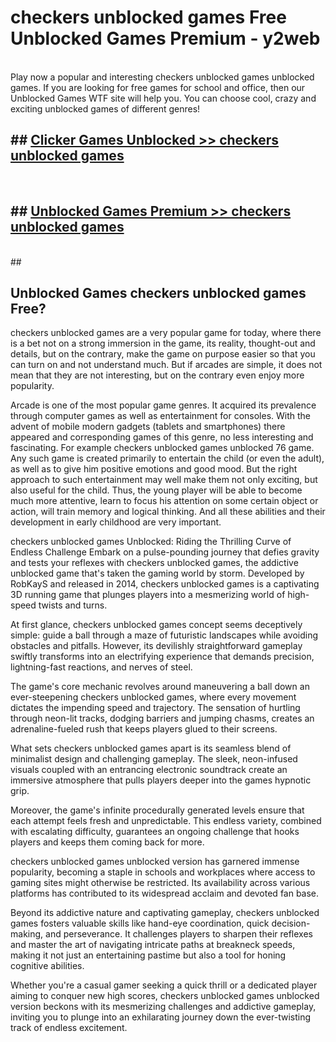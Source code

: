 # checkers unblocked games  Free Unblocked Games Premium - y2web <br>
<br>
Play now a popular and interesting checkers unblocked games unblocked games. If you are looking for free games for school and office, then our Unblocked Games WTF site will help you. You can choose cool, crazy and exciting unblocked games of different genres!


## ##  [Clicker Games Unblocked >> checkers unblocked games](http://freeplayer.one?title=checkers_unblocked_games&ref=UGames)
  <br>

##  ## [Unblocked Games Premium >> checkers unblocked games](http://freeplayer.one?title=checkers_unblocked_games&ref=UGames)
  <br>
  ##



## Unblocked Games checkers unblocked games Free?

checkers unblocked games are a very popular game for today, where there is a bet not on a strong immersion in the game, its reality, thought-out and details, but on the contrary, make the game on purpose easier so that you can turn on and not understand much. But if arcades are simple, it does not mean that they are not interesting, but on the contrary even enjoy more popularity.

Arcade is one of the most popular game genres. It acquired its prevalence through computer games as well as entertainment for consoles. With the advent of mobile modern gadgets (tablets and smartphones) there appeared and corresponding games of this genre, no less interesting and fascinating. For example checkers unblocked games unblocked 76 game. Any such game is created primarily to entertain the child (or even the adult), as well as to give him positive emotions and good mood. But the right approach to such entertainment may well make them not only exciting, but also useful for the child. Thus, the young player will be able to become much more attentive, learn to focus his attention on some certain object or action, will train memory and logical thinking. And all these abilities and their development in early childhood are very important.

checkers unblocked games Unblocked: Riding the Thrilling Curve of Endless Challenge
Embark on a pulse-pounding journey that defies gravity and tests your reflexes with checkers unblocked games, the addictive unblocked game that's taken the gaming world by storm. Developed by RobKayS and released in 2014, checkers unblocked games is a captivating 3D running game that plunges players into a mesmerizing world of high-speed twists and turns.

At first glance, checkers unblocked games concept seems deceptively simple: guide a ball through a maze of futuristic landscapes while avoiding obstacles and pitfalls. However, its devilishly straightforward gameplay swiftly transforms into an electrifying experience that demands precision, lightning-fast reactions, and nerves of steel.

The game's core mechanic revolves around maneuvering a ball down an ever-steepening checkers unblocked games, where every movement dictates the impending speed and trajectory. The sensation of hurtling through neon-lit tracks, dodging barriers and jumping chasms, creates an adrenaline-fueled rush that keeps players glued to their screens.

What sets checkers unblocked games apart is its seamless blend of minimalist design and challenging gameplay. The sleek, neon-infused visuals coupled with an entrancing electronic soundtrack create an immersive atmosphere that pulls players deeper into the games hypnotic grip.

Moreover, the game's infinite procedurally generated levels ensure that each attempt feels fresh and unpredictable. This endless variety, combined with escalating difficulty, guarantees an ongoing challenge that hooks players and keeps them coming back for more.

checkers unblocked games unblocked version has garnered immense popularity, becoming a staple in schools and workplaces where access to gaming sites might otherwise be restricted. Its availability across various platforms has contributed to its widespread acclaim and devoted fan base.

Beyond its addictive nature and captivating gameplay, checkers unblocked games fosters valuable skills like hand-eye coordination, quick decision-making, and perseverance. It challenges players to sharpen their reflexes and master the art of navigating intricate paths at breakneck speeds, making it not just an entertaining pastime but also a tool for honing cognitive abilities.

Whether you're a casual gamer seeking a quick thrill or a dedicated player aiming to conquer new high scores, checkers unblocked games unblocked version beckons with its mesmerizing challenges and addictive gameplay, inviting you to plunge into an exhilarating journey down the ever-twisting track of endless excitement.